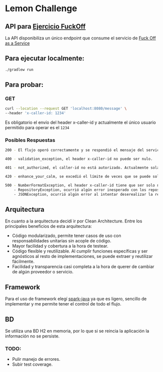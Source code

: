 # Lemon Challenge

## API para [Ejercicio FuckOff](https://thorn-paperback-665.notion.site/L2-Coding-Challenge-f55f26875e1c4871b528f07e109c0e52)

La API disponibiliza un único endpoint que consume el servicio de [Fuck Off as a Service](https://www.foaas.com/)


## Para ejecutar localmente:
```bash
./gradlew run
```
## Para probar:
### GET
```bash
curl --location --request GET 'localhost:8080/message' \
--header 'x-caller-id: 1234'
```
Es obligatorio el envío del header x-caller-id y actualmente el único usuario permitido para operar es el `1234`


### Posibles Respuestas

```bash
200 - El flujo operó correctamente y se respondió el mensaje del servicio.

400 - validation_exception, el header x-caller-id no puede ser nulo.

401 - not_authorized, el caller-id no está autorizado. Actualmente solamente puede operar el usuario 1234.

420 - enhance_your_calm, se excedió el límite de veces que se puede solicitar un mensaje cada 10 segundos.

500 - NumberFormatException, el header x-caller-id tiene que ser solo numérico.
    - RepositoryException, ocurrió algún error inesperado con los repositorios. Más info en la respuesta.
    - JSONException, ocurrió algún error al intentar deserealizar la respuesta del servicio FuckOff. Mas info en la respuesta.
```

## Arquitectura
En cuanto a la arquitectura decidí ir por Clean Architecture. Entre los principales beneficios de esta arquitectura:
* Código modularizado, permite tener casos de uso con responsabilidades unitarias sin acople de código.
* Mayor facilidad y cobertura a la hora de testear.
* Código flexible y reutilizable. Al cumplir funciones específicas y ser agnósticos al resto de implementaciones, se puede extraer y reutilizar fácilmente.
* Facilidad y transparencia casi completa a la hora de querer de cambiar de algún proveedor o servicio.

## Framework
Para el uso de framework elegí [spark-java](https://sparkjava.com/) ya que es ligero, sencillo de implementar y me permite tener el control de todo el flujo.

## BD
Se utiliza una BD H2 en memoria, por lo que si se reincia la aplicación la información no se persiste.


### TODO:
* Pulir manejo de errores.
* Subir test coverage.